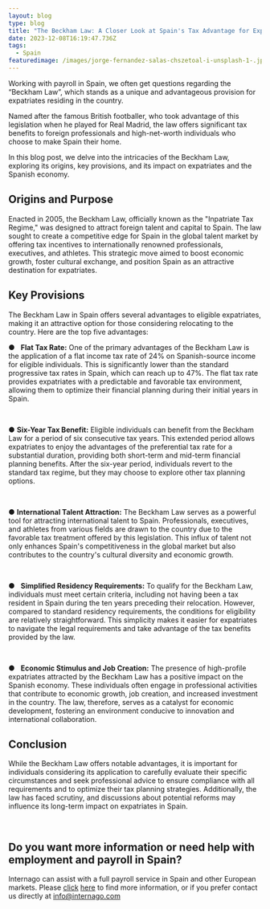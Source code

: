 ```yaml
---
layout: blog
type: blog
title: "The Beckham Law: A Closer Look at Spain's Tax Advantage for Expatriates"
date: 2023-12-08T16:19:47.736Z
tags:
  - Spain
featuredimage: /images/jorge-fernandez-salas-chszetoal-i-unsplash-1-.jpg
---
```

Working with payroll in Spain, we often get questions regarding the “Beckham Law”, which stands as a unique and advantageous provision for expatriates residing in the country.

Named after the famous British footballer, who took advantage of this legislation when he played for Real Madrid, the law offers significant tax benefits to foreign professionals and high-net-worth individuals who choose to make Spain their home.

In this blog post, we delve into the intricacies of the Beckham Law, exploring its origins, key provisions, and its impact on expatriates and the Spanish economy.

## **Origins and Purpose**

Enacted in 2005, the Beckham Law, officially known as the "Inpatriate Tax Regime," was designed to attract foreign talent and capital to Spain. The law sought to create a competitive edge for Spain in the global talent market by offering tax incentives to internationally renowned professionals, executives, and athletes. This strategic move aimed to boost economic growth, foster cultural exchange, and position Spain as an attractive destination for expatriates.

## **Key Provisions**

The Beckham Law in Spain offers several advantages to eligible expatriates, making it an attractive option for those considering relocating to the country. Here are the top five advantages:

●   **Flat Tax Rate:** One of the primary advantages of the Beckham Law is the application of a flat income tax rate of 24% on Spanish-source income for eligible individuals. This is significantly lower than the standard progressive tax rates in Spain, which can reach up to 47%. The flat tax rate provides expatriates with a predictable and favorable tax environment, allowing them to optimize their financial planning during their initial years in Spain.

 

● **Six-Year Tax Benefit:** Eligible individuals can benefit from the Beckham Law for a period of six consecutive tax years. This extended period allows expatriates to enjoy the advantages of the preferential tax rate for a substantial duration, providing both short-term and mid-term financial planning benefits. After the six-year period, individuals revert to the standard tax regime, but they may choose to explore other tax planning options.

 

● **International Talent Attraction:** The Beckham Law serves as a powerful tool for attracting international talent to Spain. Professionals, executives, and athletes from various fields are drawn to the country due to the favorable tax treatment offered by this legislation. This influx of talent not only enhances Spain's competitiveness in the global market but also contributes to the country's cultural diversity and economic growth.

 

●   **Simplified Residency Requirements:** To qualify for the Beckham Law, individuals must meet certain criteria, including not having been a tax resident in Spain during the ten years preceding their relocation. However, compared to standard residency requirements, the conditions for eligibility are relatively straightforward. This simplicity makes it easier for expatriates to navigate the legal requirements and take advantage of the tax benefits provided by the law.

 

●   **Economic Stimulus and Job Creation:** The presence of high-profile expatriates attracted by the Beckham Law has a positive impact on the Spanish economy. These individuals often engage in professional activities that contribute to economic growth, job creation, and increased investment in the country. The law, therefore, serves as a catalyst for economic development, fostering an environment conducive to innovation and international collaboration.

## **Conclusion**

While the Beckham Law offers notable advantages, it is important for individuals considering its application to carefully evaluate their specific circumstances and seek professional advice to ensure compliance with all requirements and to optimize their tax planning strategies. Additionally, the law has faced scrutiny, and discussions about potential reforms may influence its long-term impact on expatriates in Spain.

 

## [](<>)Do you want more information or need help with employment and payroll in Spain?

Internago can assist with a full payroll service in Spain and other European markets. Please [click](https://www.internago.com/services/) [here](https://www.internago.com/services/) to find more information, or if you prefer contact us directly at info@internago.com